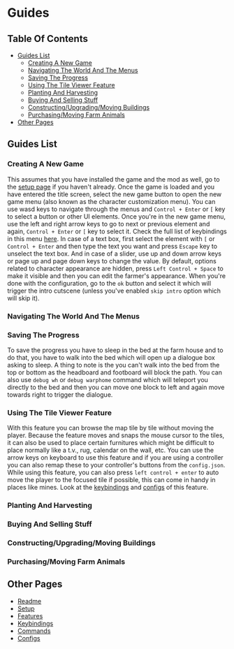 # Guides

## Table Of Contents

- [Guides List](#guides-list)
  - [Creating A New Game](#creating-a-new-game)
  - [Navigating The World And The Menus](#navigating-the-world-and-the-menus)
  - [Saving The Progress](#saving-the-progress)
  - [Using The Tile Viewer Feature](#using-the-tile-viewer-feature)
  - [Planting And Harvesting](#planting-and-harvesting)
  - [Buying And Selling Stuff](#buying-and-selling-stuff)
  - [Constructing/Upgrading/Moving Buildings](#constructingupgradingmoving-buildings)
  - [Purchasing/Moving Farm Animals](#purchasingmoving-farm-animals)
- [Other Pages](#other-pages)

## Guides List

### Creating A New Game

This assumes that you have installed the game and the mod as well, go to the [setup page](setup.md) if you haven't already.
Once the game is loaded and you have entered the title screen, select the new game button to open the new game menu (also known as the character customization menu).
You can use wasd keys to navigate through the menus and `Control + Enter` or `[` key to select a button or other UI elements. 
Once you're in the new game menu, use the left and right arrow keys to go to next or previous element and again, `Control + Enter` or `[` key to select it.
Check the full list of keybindings in this menu [here](keybindings.md/#new-game-or-character-customization-menu-keys).
In case of a text box, first select the element with `[` or `Control + Enter` and then type the text you want and press `Escape` key to unselect the text box.
And in case of a slider, use up and down arrow keys or page up and page down keys to change the value.
By default, options related to character appearance are hidden, press `Left Control + Space` to make it visible and then you can edit the farmer's appearance.
When you're done with the configuration, go to the `ok` button and select it which will trigger the intro cutscene (unless you've enabled `skip intro` option which will skip it).

### Navigating The World And The Menus

### Saving The Progress

To save the progress you have to sleep in the bed at the farm house and to do that, you have to walk into the bed which will open up a dialogue box asking to sleep.
A thing to note is the you can't walk into the bed from the top or bottom as the headboard and footboard will block the path.
You can also use `debug wh` or `debug warphome` command which will teleport you directly to the bed and then you can move one block to left and again move towards right to trigger the dialogue.

### Using The Tile Viewer Feature

With this feature you can browse the map tile by tile without moving the player.
Because the feature moves and snaps the mouse cursor to the tiles, it can also be used to place certain furnitures which might be difficult to place normally like a t.v., rug, calendar on the wall, etc.
You can use the arrow keys on keyboard to use this feature and if you are using a controller you can also remap these to your controller's buttons from the `config.json`.
While using this feature, you can also press `left control + enter` to auto move the player to the focused tile if possible, this can come in handy in places like mines.
Look at the [keybindings](keybindings.md/#tile-viewer-keys) and [configs](config.md/#tile-viewer-configs) of this feature.

### Planting And Harvesting

### Buying And Selling Stuff

### Constructing/Upgrading/Moving Buildings

### Purchasing/Moving Farm Animals

## Other Pages

- [Readme](README.md)
- [Setup](setup.md)
- [Features](features.md)
- [Keybindings](keybindings.md)
- [Commands](commands.md)
- [Configs](config.md)
